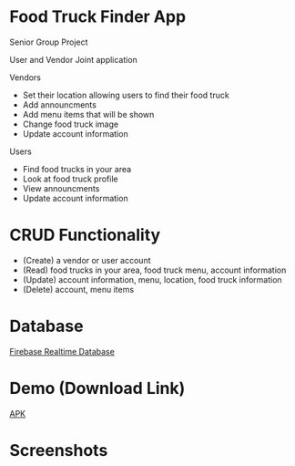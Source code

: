 # Food Truck Finder App 

Senior Group Project

User and Vendor Joint application

Vendors 
- Set their location allowing users to find their food truck
- Add announcments
- Add menu items that will be shown
- Change food truck image
- Update account information

Users
- Find food trucks in your area
- Look at food truck profile
- View announcments
- Update account information

# CRUD Functionality 

- (Create) a vendor or user account
- (Read) food trucks in your area, food truck menu, account information
- (Update) account information, menu, location, food truck information
- (Delete) account, menu items

# Database

[Firebase Realtime Database](https://firebase.google.com/docs/database)

# Demo (Download Link)

[APK](https://exp-shell-app-assets.s3.us-west-1.amazonaws.com/android/%40kahlie/iosTest-09debbf4817242d3a4dd52baee7972b6-signed.apk)

# Screenshots


